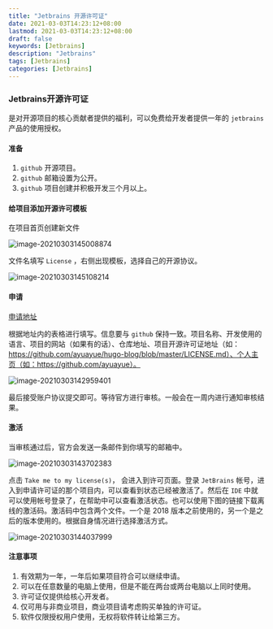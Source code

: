 ```yaml
---
title: "Jetbrains 开源许可证"
date: 2021-03-03T14:23:12+08:00
lastmod: 2021-03-03T14:23:12+08:00
draft: false
keywords: [Jetbrains]
description: "Jetbrains"
tags: [Jetbrains]
categories: [Jetbrains]
---
```


### Jetbrains开源许可证

是对开源项目的核心贡献者提供的福利，可以免费给开发者提供一年的 `jetbrains` 产品的使用授权。

#### 准备

1.  `github` 开源项目。
2.  `github` 邮箱设置为公开。
3.  `github` 项目创建并积极开发三个月以上。

#### 给项目添加开源许可模板

在项目首页创建新文件

![image-20210303145008874](https://cdn.jsdelivr.net/gh/ayuayue/cdn/img/image-20210303145008874.png)

文件名填写 `License` ，右侧出现模板，选择自己的开源协议。

![image-20210303145108214](https://cdn.jsdelivr.net/gh/ayuayue/cdn/img/image-20210303145108214.png)

#### 申请

[申请地址](https://www.jetbrains.com/shop/eform/opensource?product=ALL)

根据地址内的表格进行填写。信息要与 `github` 保持一致。项目名称、开发使用的语言、项目的网站（如果有的话）、仓库地址、项目开源许可证地址（如：https://github.com/ayuayue/hugo-blog/blob/master/LICENSE.md）、个人主页（如：https://github.com/ayuayue）。

![image-20210303142959401](https://cdn.jsdelivr.net/gh/ayuayue/cdn/img/image-20210303142959401.png)

最后接受账户协议提交即可。等待官方进行审核。一般会在一周内进行通知审核结果。

#### 激活

当审核通过后，官方会发送一条邮件到你填写的邮箱中。

![image-20210303143702383](https://cdn.jsdelivr.net/gh/ayuayue/cdn/img/image-20210303143702383.png)

点击 ` Take me to my license(s) `， 会进入到许可页面。登录 `JetBrains` 帐号，进入到申请许可证的那个项目内，可以查看到状态已经被激活了。然后在 `IDE` 中就可以使用帐号登录了，在帮助中可以查看激活状态。也可以使用下图的链接下载离线的激活码。激活码中包含两个文件。一个是 2018 版本之前使用的，另一个是之后的版本使用的。根据自身情况进行选择激活方式。

![image-20210303144037999](https://cdn.jsdelivr.net/gh/ayuayue/cdn/img/image-20210303144037999.png)

#### 注意事项

1.  有效期为一年，一年后如果项目符合可以继续申请。
2.  可以在任意数量的电脑上使用，但是不能在两台或两台电脑以上同时使用。
3.  许可证仅提供给核心开发者。
4.  仅可用与非商业项目，商业项目请考虑购买单独的许可证。
5.  软件仅限授权用户使用，无权将软件转让给第三方。